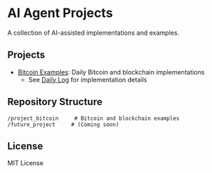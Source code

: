 # AI Agent Projects

A collection of AI-assisted implementations and examples.

## Projects

- [Bitcoin Examples](project_bitcoin/): Daily Bitcoin and blockchain implementations
  - See [Daily Log](project_bitcoin/DAILY_LOG.md) for implementation details

## Repository Structure
```
/project_bitcoin     # Bitcoin and blockchain examples
/future_project     # (Coming soon)
```

## License

MIT License